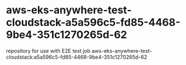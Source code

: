 # aws-eks-anywhere-test-cloudstack-a5a596c5-fd85-4468-9be4-351c1270265d-62
repository for use with E2E test job aws-eks-anywhere-test-cloudstack:a5a596c5-fd85-4468-9be4-351c1270265d-62
